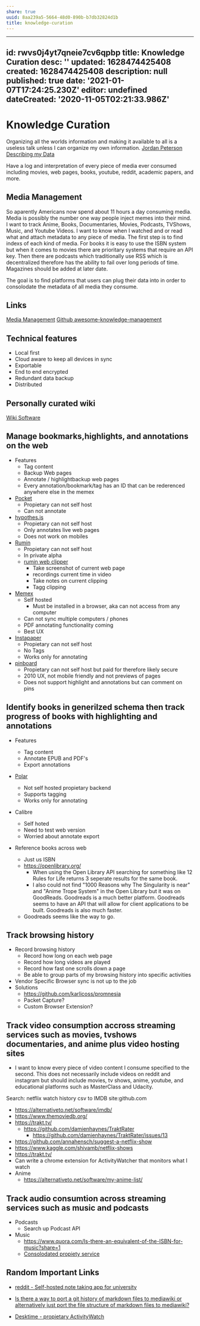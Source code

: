 ```yaml
---
share: true
uuid: 8aa239a5-5664-48d0-890b-b7db32824d1b
title: knowledge-curation
---
```

---
id: rwvs0j4yt7qneie7cv6qpbp
title: Knowledge Curation
desc: ''
updated: 1628474425408
created: 1628474425408
description: null
published: true
date: '2021-01-07T17:24:25.230Z'
editor: undefined
dateCreated: '2020-11-05T02:21:33.986Z'
---

# Knowledge Curation

Organizing all the worlds information and making it available to all is a useless talk unless I can organize my own information. [Jordan Peterson Describing my Data][]

Have a log and interpretation of every piece of media ever consumed including movies, web pages, books, youtube, reddit, academic papers, and more.


## Media Management

So aparently Americans now spend about 11 hours a day consuming media. Media is possibly the number one way people inject memes into their mind. I want to track Anime, Books, Documentaries, Movies, Podcasts, TVShows, Music, and Youtube Videos. I want to know when I watched and or read what and attach metadata to any piece of media. The first step is to find indexs of each kind of media. For books it is easy to use the ISBN system but when it comes to movies there are prioritary systems that require an API key. Then there are  podcasts which traditionally use RSS which is decentralized therefore has the ability to fail over long periods of time. Magazines should be added at later date.

The goal is to find platforms that users can plug their data into in order to consolodate the metadata of all media they consume.

## Links

[Media Management](/undefined)
[Github awesome-knowledge-management](https://github.com/brettkromkamp/awesome-knowledge-management)

## Technical features 

* Local first
* Cloud aware to keep all devices in sync
* Exportable
* End to end encrypted
* Redundant data backup
* Distributed

## Personally curated wiki

[Wiki Software](/undefined)

## Manage bookmarks,highlights, and annotations on the web

* Features
  * Tag content
  * Backup Web pages
  * Annotate / highlightbackup web pages
  * Every annotation/bookmark/tag has an ID that can be rederenced anywhere else in the memex
* [Pocket](https://app.getpocket.com/)
  * Propietary can not self host
  * Can not annotate
* [hypothes.is](https://hypothes.is)
  * Propietary can not self host
  * Only annotates live web pages
  * Does not work on mobiles
* [Rumin](https://getrumin.com/)
  * Propietary can not self host
  * In private alpha
  * [rumin web clipper](https://github.com/jhlyeung/rumin-web-clipper)
    * Take screenshot of current web page
    * recordings current time in video
    * Take notes on current clipping
    * Tagg clipping
* [Memex](https://getmemex.com/)
  * Self hosted
    * Must be installed in a browser, aka can not access from any computer
  * Can not sync multiple computers / phones
  * PDF annotating functionality coming
  * Best UX
* [Instapaper](https://www.instapaper.com/)
  * Propietary can not self host
  * No Tags
  * Works only for annotating
* [pinboard](https://pinboard.in)
  * Propietary can not self host but paid for therefore likely secure
  * 2010 UX, not mobile friendly and not previews of pages
  * Does not support highlight and annotations but can comment on pins

## Identify books in generilzed schema then track progress of books with highlighting and annotations

* Features
  * Tag content
  * Annotate EPUB and PDF's
  * Export annotations

* [Polar](https://getpolarized.io/)
  * Not self hosted propietary backend
  * Supports tagging
  * Works only for annotating
* Calibre
  * Self hoted
  * Need to test web version
  * Worried about annotate export
* Reference books across web
  * Just us ISBN
  * <https://openlibrary.org/>
    * When using the Open Library API searching for something like 12 Rules for Life returns 3 seperate results for the same book.
    * I also could not find "1000 Reasons why The Singularity is near" and "Anime Trope System" in the Open Library but it was on GoodReads. Goodreads is a much better platform. Goodreads seems to have an API that will allow for client applications to be built. Goodreads is also much faster.
  * Goodreads seems like the way to go.

## Track browsing history

* Record browsing history
  * Record how long on each web page
  * Record how long videos are played
  * Record how fast one scrolls down a page
  * Be able to group parts of my browsing history into specific activities
* Vendor Specific Browser sync is not up to the job
* Solutions
  * <https://github.com/karlicoss/promnesia>
  * Packet Capture?
  * Custom Browser Extension?

## Track video consumption accross streaming services such as movies, tvshows documentaries, and anime plus video hosting sites

* I want to know every piece of video content I consume specified to the second. This does not necessarily include videos on reddit and instagram but should include movies, tv shows, anime, youtube, and educational platforms such as MasterClass and Udacity.

Search: netflix watch history csv to IMDB site:github.com

* <https://alternativeto.net/software/imdb/>
* <https://www.themoviedb.org/>
* <https://trakt.tv/>
  * <https://github.com/damienhaynes/TraktRater>
    * <https://github.com/damienhaynes/TraktRater/issues/13>
* <https://github.com/annahensch/suggest-a-netflix-show>
* <https://www.kaggle.com/shivamb/netflix-shows>
* <https://trakt.tv/>
* Can write a chrome extension for ActivityWatcher that monitors what I watch
* Anime
  * <https://alternativeto.net/software/my-anime-list/>

## Track audio consumtion across streaming services such as music and podcasts

* Podcasts
  * Search up Podcast API
* Music
  * <https://www.quora.com/Is-there-an-equivalent-of-the-ISBN-for-music?share=1>
  * [Consolodated propiety service](https://songwhip.com/)

## Random Important Links

* [reddit - Self-hosted note taking app for university](https://old.reddit.com/r/selfhosted/comments/araea8/selfhosted_note_taking_app_for_university/)
* [Is there a way to port a git history of markdown files to mediawiki or alternatively just port the file structure of markdown files to mediawiki?](https://stackoverflow.com/questions/62186373/is-there-a-way-to-port-a-git-history-of-markdown-files-to-mediawiki-or-alternati)
* [Desktime - propietary ActivityWatch](https://desktime.com/features)

  [Jordan Peterson Describing my Data]: https://www.youtube.com/watch?v=Vp9599kwnhM